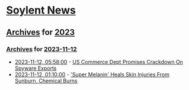 # [Soylent News](../../../README.md)

## [Archives](../../index.md) for [2023](../index.md)

### [Archives](../../index.md) for [2023-11-12](index.md)

* [2023-11-12, 05:58:00](https://soylentnews.org/article.pl?sid=23/11/11/0322213&from=rss) - [US Commerce Dept Promises Crackdown On Spyware Exports](https://soylentnews.org/article.pl?sid=23/11/11/0322213&from=rss)
* [2023-11-12, 01:10:00](https://soylentnews.org/article.pl?sid=23/11/11/022213&from=rss) - ['Super Melanin' Heals Skin Injuries From Sunburn, Chemical Burns](https://soylentnews.org/article.pl?sid=23/11/11/022213&from=rss)

